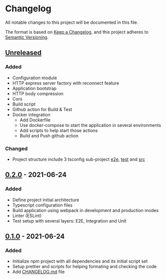 # Changelog

All notable changes to this project will be documented in this file.

The format is based on [Keep a Changelog](https://keepachangelog.com/en/1.0.0/),
and this project adheres to [Semantic Versioning](https://semver.org/spec/v2.0.0.html).

## [Unreleased]

### Added

- Configuration module
- HTTP express server factory with reconnect feature
- Application bootstrap
- HTTP body compression
- Cors
- Build script
- Github action for Build & Test
- Docker integration
  - Add Dockerfile
  - Use docker-compose to start the application in several environments
  - Add scripts to help start those actions
  - Build and Push github action

### Changed

- Project structure include 3 tsconfig sub-project [e2e](/e2e), [test](/test) and [src](/src/)

## [0.2.0] - 2021-06-24

### Added

- Define project initial architecture
- Typescript configuration files
- Build application using webpack in development and production modes
- Linter (ESLint)
- Test setup with several layers: E2E, Integration and Unit

## [0.1.0] - 2021-06-24

### Added

- Initialize npm project with all dependencies and its initial script set
- Setup prettier and scripts for helping formating and checking the code
- Add [CHANGELOG.md](/CHANGELOG.md) file

[unreleased]: https://github.com/pherval/create-graphql-server/compare/v0.2.0...HEAD
[0.2.0]: https://github.com/pherval/create-graphql-server/compare/v0.1.0...v0.2.0
[0.1.0]: https://github.com/pherval/create-graphql-server/releases/tag/v0.1.0
